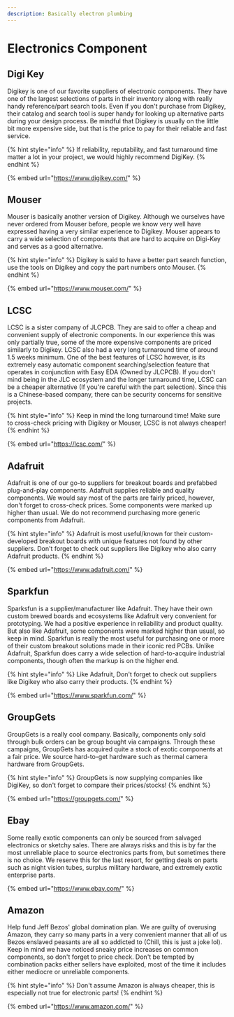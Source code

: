 ```yaml
---
description: Basically electron plumbing
---
```


# Electronics Component

## Digi Key

Digikey is one of our favorite suppliers of electronic components. They have one of the largest selections of parts in their inventory along with really handy reference/part search tools. Even if you don't purchase from Digikey, their catalog and search tool is super handy for looking up alternative parts during your design process. Be mindful that Digikey is usually on the little bit more expensive side, but that is the price to pay for their reliable and fast service.

{% hint style="info" %}
If reliability, reputability, and fast turnaround time matter a lot in your project, we would highly recommend DigiKey.
{% endhint %}

{% embed url="https://www.digikey.com/" %}

## Mouser

Mouser is basically another version of Digikey. Although we ourselves have never ordered from Mouser before, people we know very well have expressed having a very similar experience to Digikey. Mouser appears to carry a wide selection of components that are hard to acquire on Digi-Key and serves as a good alternative.

{% hint style="info" %}
Digikey is said to have a better part search function, use the tools on Digikey and copy the part numbers onto Mouser.
{% endhint %}

{% embed url="https://www.mouser.com/" %}

## LCSC

LCSC is a sister company of JLCPCB. They are said to offer a cheap and convenient supply of electronic components. In our experience this was only partially true, some of the more expensive components are priced similarly to Digikey. LCSC also had a very long turnaround time of around 1.5 weeks minimum. One of the best features of LCSC however, is its extremely easy automatic component searching/selection feature that operates in conjunction with Easy EDA (Owned by JLCPCB). If you don't mind being in the JLC ecosystem and the longer turnaround time, LCSC can be a cheaper alternative (If you're careful with the part selection). Since this is a Chinese-based company, there can be security concerns for sensitive projects.

{% hint style="info" %}
Keep in mind the long turnaround time! Make sure to cross-check pricing with Digikey or Mouser, LCSC is not always cheaper!
{% endhint %}

{% embed url="https://lcsc.com/" %}

## Adafruit

Adafruit is one of our go-to suppliers for breakout boards and prefabbed plug-and-play components. Adafruit supplies reliable and quality components. We would say most of the parts are fairly priced, however, don't forget to cross-check prices. Some components were marked up higher than usual. We do not recommend purchasing more generic components from Adafruit.

{% hint style="info" %}
Adafruit is most useful/known for their custom-developed breakout boards with unique features not found by other suppliers. Don't forget to check out suppliers like Digikey who also carry Adafruit products.
{% endhint %}

{% embed url="https://www.adafruit.com/" %}

## Sparkfun

Sparksfun is a supplier/manufacturer like Adafruit. They have their own custom brewed boards and ecosystems like Adafruit very convenient for prototyping. We had a positive experience in reliability and product quality. But also like Adafruit, some components were marked higher than usual, so keep in mind. Sparkfun is really the most useful for purchasing one or more of their custom breakout solutions made in their iconic red PCBs. Unlike Adafruit, Sparkfun does carry a wide selection of hard-to-acquire industrial components, though often the markup is on the higher end.

{% hint style="info" %}
Like Adafruit, Don't forget to check out suppliers like Digikey who also carry their products.
{% endhint %}

{% embed url="https://www.sparkfun.com/" %}

## GroupGets

GroupGets is a really cool company. Basically, components only sold through bulk orders can be group bought via campaigns. Through these campaigns, GroupGets has acquired quite a stock of exotic components at a fair price. We source hard-to-get hardware such as thermal camera hardware from GroupGets.

{% hint style="info" %}
GroupGets is now supplying companies like DigiKey, so don't forget to compare their prices/stocks!
{% endhint %}

{% embed url="https://groupgets.com/" %}

## Ebay

Some really exotic components can only be sourced from salvaged electronics or sketchy sales. There are always risks and this is by far the most unreliable place to source electronics parts from, but sometimes there is no choice. We reserve this for the last resort, for getting deals on parts such as night vision tubes, surplus military hardware, and extremely exotic enterprise parts.

{% embed url="https://www.ebay.com/" %}

## Amazon

Help fund Jeff Bezos' global domination plan. We are guilty of overusing Amazon, they carry so many parts in a very convenient manner that all of us Bezos enslaved peasants are all so addicted to (Chill, this is just a joke lol). Keep in mind we have noticed sneaky price increases on common components, so don't forget to price check. Don't be tempted by combination packs either sellers have exploited, most of the time it includes either mediocre or unreliable components.

{% hint style="info" %}
Don't assume Amazon is always cheaper, this is especially not true for electronic parts!
{% endhint %}

{% embed url="https://www.amazon.com/" %}
